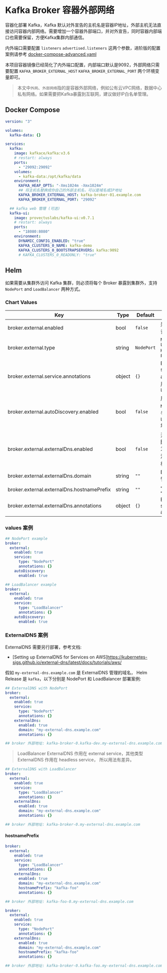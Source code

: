 # Kafka Broker 容器外部网络

容器化部署 Kafka，Kafka 默认对外宣告的主机名是容器IP地址，外部主机无法直接访问容器内部网络。需要增加一个容器外部端口，并对外宣告，同时容器内部端口也需要保留，方便Kafka集群内部通信。

内外端口需要配置 `listeners` `advertised.listeners` 这两个参数，进阶版的配置案例请参考 [docker-compose-advanced.yaml](https://github.com/itboon/kafka-docker/blob/main/examples/docker-compose-advanced.yml)

本项目容器镜像已经简化了内外端口配置，内部端口默认是9092，外部网络只需要配置 `KAFKA_BROKER_EXTERNAL_HOST` `KAFKA_BROKER_EXTERNAL_PORT` 两个环境变量即可。

> 本文中`外网`、`外部网络`指的是容器外部网络，例如公有云VPC网络，数据中心私有网络。如果需要把Kafka暴露到互联网，建议做好IP白名单管理。

## Docker Compose

``` yaml
version: "3"

volumes:
  kafka-data: {}

services:
  kafka:
    image: kafkace/kafka:v3.6
    # restart: always
    ports:
      - "29092:29092"
    volumes:
      - kafka-data:/opt/kafka/data
    environment:
      KAFKA_HEAP_OPTS: "-Xms1024m -Xmx1024m"
      ## 将主机名替换成你自己的外部主机名，可以是域名或IP地址
      KAFKA_BROKER_EXTERNAL_HOST: kafka-broker-01.example.com
      KAFKA_BROKER_EXTERNAL_PORT: "29092"

  ## kafka web 管理 (可选)
  kafka-ui:
    image: provectuslabs/kafka-ui:v0.7.1
    # restart: always
    ports:
      - "18080:8080"
    environment:
      DYNAMIC_CONFIG_ENABLED: "true"
      KAFKA_CLUSTERS_0_NAME: kafka-demo
      KAFKA_CLUSTERS_0_BOOTSTRAPSERVERS: kafka:9092
      # KAFKA_CLUSTERS_0_READONLY: "true"

```

## Helm

如果需要从集群外访问 Kafka 集群，则必须将每个 Broker 暴露到集群外，支持 `NodePort` and `LoadBalancer` 两种方式。

### Chart Values

| Key | Type | Default | Description |
|-----|------|---------|-------------|
| broker.external.enabled | bool | `false` | 是否开启集群外访问 |
| broker.external.type | string | `NodePort` | `NodePort` `LoadBalancer` `HostPort` or `PodIP` |
| broker.external.service.annotations | object | `{}` | External serivce annotations, 可用于配置 `LoadBalancer` |
| broker.external.autoDiscovery.enabled | bool | `false` | 用于自动发现 `NodePort` 端口号和 `LoadBalancer` 地址 |
| broker.external.externalDns.enabled | bool | `false` | 开启 [ExternalDNS](https://github.com/kubernetes-sigs/external-dns) 为外部访问地址添加公共域名解析 |
| broker.external.externalDns.domain | string | `""` | ExternalDNS 管理的域名 |
| broker.external.externalDns.hostnamePrefix | string | `""` | `<releaseName>-<Namespace>` |
| broker.external.externalDns.annotations | object | `{}` | ExternalDNS service annotations |

### values 案例

``` yaml
## NodePort example
broker:
  external:
    enabled: true
    service:
      type: "NodePort"
      annotations: {}
    autoDiscovery:
      enabled: true
```

``` yaml
## LoadBalancer example
broker:
  external:
    enabled: true
    service:
      type: "LoadBalancer"
      annotations: {}
    autoDiscovery:
      enabled: true
```

### ExternalDNS 案例

ExternalDNS 需要另行部署，参考文档:

- [Setting up ExternalDNS for Services on AWS]<https://kubernetes-sigs.github.io/external-dns/latest/docs/tutorials/aws/>

假如 `my-external-dns.example.com` 是 ExternalDNS 管理的域名， Helm Release 是 `kafka`，以下分别是 NodePort 和 LoadBalancer 部署案例:

``` yaml
## ExternalDNS with NodePort
broker:
  external:
    enabled: true
    service:
      type: "NodePort"
      annotations: {}
    externalDns:
      enabled: true
      domain: "my-external-dns.example.com"
      annotations: {}

## broker 外部地址: kafka-broker-0.kafka-dev.my-external-dns.example.com
```

> LoadBalancer ExternalDNS 作用在 external service，其他类型 ExternalDNS 作用在 headless service， 所以用法有差异。

``` yaml
## ExternalDNS with LoadBalancer
broker:
  external:
    enabled: true
    service:
      type: "LoadBalancer"
      annotations: {}
    externalDns:
      enabled: true
      domain: "my-external-dns.example.com"
      annotations: {}

## broker 外部地址: kafka-broker-0.my-external-dns.example.com
```

#### hostnamePrefix

``` yaml
broker:
  external:
    enabled: true
    service:
      type: "LoadBalancer"
      annotations: {}
    externalDns:
      enabled: true
      domain: "my-external-dns.example.com"
      hostnamePrefix: "kafka-foo"
      annotations: {}

## broker 外部地址: kafka-foo-0.my-external-dns.example.com
```

``` yaml
broker:
  external:
    enabled: true
    service:
      type: "NodePort"
      annotations: {}
    externalDns:
      enabled: true
      domain: "my-external-dns.example.com"
      hostnamePrefix: "kafka-foo"
      annotations: {}

## broker 外部地址: kafka-broker-0.kafka-foo.my-external-dns.example.com
```